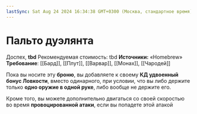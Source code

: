 ```yaml
---
lastSync: Sat Aug 24 2024 16:34:38 GMT+0300 (Москва, стандартное время)
---
```

# Пальто дуэлянта

Доспех, **tbd**
Рекомендуемая стоимость: tbd
**Источники:** «Homebrew»
**Требование**: [[Бард]], [[Плут]], [[Варвар]], [[Монах]], [[Чародей]]

Пока вы носите эту **броню**, вы добавляете к своему **КД удвоенный бонус Ловкости**, вместо одинарного, при условии, что вы либо держите только **одно оружие в одной руке**, либо вообще не держите его.

Кроме того, вы можете дополнительно двигаться со своей скоростью во время **провоцированной атаки**, если вы попадете этой атакой